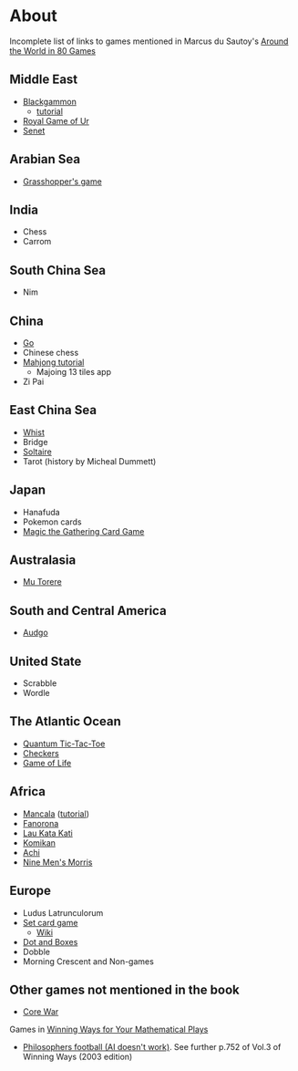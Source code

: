 # About

Incomplete list of links to games mentioned in Marcus du Sautoy's [Around the World in 80 Games](https://www.kirkusreviews.com/book-reviews/marcus-du-sautoy/around-the-world-in-eighty-games/)

## Middle East

- [Blackgammon](https://cardgames.io/backgammon/)
  - [tutorial](https://www.youtube.com/watch?v=VOQWJvsI4LE)
- [Royal Game of Ur](https://royalur.net/)
- [Senet](https://www.playonlinedicegames.com/senet)

## Arabian Sea
- [Grasshopper's game](https://steemit.com/philosophy/@danmaruschak/a-review-of-the-grasshopper-games-life-and-utopia-1978-by-bernard-suits)


## India

- Chess
- Carrom

## South China Sea

- Nim

## China

- [Go](https://online-go.com/)
- Chinese chess
- [Mahjong tutorial](https://www.youtube.com/watch?v=pka0nVIahb0)   
  - Majoing 13 tiles app
- Zi Pai

## East China Sea

- [Whist](https://cardgames.io/whist/)
- Bridge
- [Soltaire](https://solitaired.com/)
- Tarot (history by Micheal Dummett)

## Japan

- Hanafuda
- Pokemon cards
- [Magic the Gathering Card Game](https://en.wikipedia.org/wiki/Magic:_The_Gathering)

## Australasia

- [Mu Torere](https://www.onlinesologames.com/mu-torere)

## South and Central America
- [Audgo](https://ludii.games/details.php?keyword=Adugo)

## United State
- Scrabble
- Wordle

## The Atlantic Ocean

- [Quantum Tic-Tac-Toe](https://quantum-ttt.herokuapp.com/)
- [Checkers](https://draughts.github.io/)
- [Game of Life](https://3willows.github.io/conways-game-of-life/)

## Africa

- [Mancala](https://www.mathsisfun.com/games/mancala.html) ([tutorial](https://www.youtube.com/watch?v=aLQX1TQjUbw))
- [Fanorona](https://www.mindsports.nl/index.php/dagaz/845-fanorona-ai)
- [Lau Kata Kati](https://www.onlinesologames.com/lau-kata-kati)
- [Komikan](https://ludii.games/details.php?keyword=Komikan)
- [Achi](https://www.mindresearch.org/mathminds/achi?language=English)
- [Nine Men's Morris](https://toytheater.com/nine-mens-morris/)

## Europe

- Ludus Latrunculorum
- [Set card game](https://playset.netlify.app/)
  - [Wiki](https://en.wikipedia.org/wiki/Set_(card_game))
- [Dot and Boxes](https://gametable.org/games/dots-and-boxes/)
- Dobble
- Morning Crescent and Non-games

## Other games not mentioned in the book

- [Core War](https://crypto.stanford.edu/~blynn/play/redcode.html)

Games in [Winning Ways for Your Mathematical Plays](https://en.wikipedia.org/wiki/Winning_Ways_for_Your_Mathematical_Plays)
- [Philosophers football (AI doesn't work)](http://philosophers.football/).  See further p.752 of Vol.3 of Winning Ways (2003 edition)